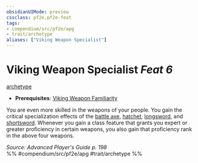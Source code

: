```yaml
---
obsidianUIMode: preview
cssclass: pf2e,pf2e-feat
tags:
- compendium/src/pf2e/apg
- trait/archetype
aliases: ["Viking Weapon Specialist"]
---
```

# Viking Weapon Specialist  *Feat 6*  
[archetype](/rules/traits/archetype.md)  

- **Prerequisites**: [Viking Weapon Familiarity](/compendium/feats/viking-weapon-familiarity-apg.md)

You are even more skilled in the weapons of your people. You gain the critical specialization effects of the [battle axe](/compendium/equipment/items/battle-axe.md), [hatchet](/compendium/equipment/items/hatchet.md), [longsword](/compendium/equipment/items/longsword.md), and [shortsword](/compendium/equipment/items/shortsword.md). Whenever you gain a class feature that grants you expert or greater proficiency in certain weapons, you also gain that proficiency rank in the above four weapons.

*Source: Advanced Player's Guide p. 198*  
%% #compendium/src/pf2e/apg #trait/archetype %%